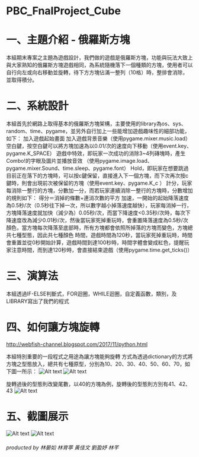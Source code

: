 # PBC_FnalProject_Cube

# 一、主題介紹 - 俄羅斯方塊
本組期末專案之主題為遊戲設計，我們做的遊戲是俄羅斯方塊，功能與玩法大致上與大家熟知的俄羅斯方塊遊戲相同，為系統隨機落下一個種類的方塊，使用者可以自行向左或向右移動並旋轉，待下方方塊佔滿一整列（10格）時，整排會消除，並取得積分。
# 二、系統設計
本組首先於網路上取得基本的俄羅斯方塊架構，主要使用的library為os、sys、random、time、pygame，並另外自行加上一些能增加遊戲趣味性的細部功能，如下：
加入遊戲起始畫面
加入遊戲背景音樂（使用pygame.mixer.music.load）
空白鍵，按空白鍵可以將方塊加速為以0.01/次的速度向下移動（使用event.key、pygame.K_SPACE）
遊戲中特效，即玩家一次成功的消除3~4列磚塊時，產生Combo!的字眼及圖片並播放音效 （使用pygame.image.load、pygame.mixer.Sound、time.sleep、pygame.font）
Hold，即玩家在想要跳過目前正在落下的方塊時，可以按c鍵保留，直接進入下一個方塊，而下次再次按c鍵時，則會出現前次被保留的方塊（使用event.key、pygame.K_c ）
計分，玩家每消除一整行的方塊，分數加一分，而若玩家連續消除一整行的方塊時，分數增加的規則如下：
         得分＝消掉的條數+連消次數的平方
加速，一開始的起始降落速度為0.5秒/次（0.5秒往下掉一次，所以數字越小掉落速度越快），玩家每消掉一行，方塊降落速度就加快（減少為）0.05秒/次，而當下降速度<0.35秒/次時，每次下降速度改為減少0.01秒/次，然後當玩家死掉重玩時，會重置降落速度為0.5秒/次
顏色，當方塊每次降落至底部時，所有方塊都會依照所掉落的方塊而變色，方塊總共七種型態，因此共七種顏色
時間，遊戲時間為120秒，當玩家死掉重玩時，時間會重置並從0秒開始計算，遊戲時間到達100秒時，時間字體會變成紅色，提醒玩家注意時間，而到達120秒時，會直接結束遊戲（使用pygame.time.get_ticks()）
# 三、演算法
本組透過IF-ELSE判斷式，FOR迴圈，WHILE迴圈，自定義函數，類別，及LIBRARY寫出了我們的程式

# 四、如何讓方塊旋轉
http://webfish-channel.blogspot.com/2017/11/python.html

本組特別重要的一段程式之用途為讓方塊能夠旋轉
方式為透過dictionary的方式將方塊之型態放入，總共有七種原型，分別為10、20、30、40、50、60、70，如下圖一所示：
![Alt text](https://i.ibb.co/TYHD4K9/15.png)
![Alt text](https://i.ibb.co/C24hQcV/16.png)

旋轉過後的型態則改變尾數，以40的方塊為例，旋轉後的型態則方別有41、42、43
![Alt text](https://i.ibb.co/47xtC7Z/14.png)

# 五、截圖展示
![Alt text](https://i.ibb.co/mDdwZ2T/10.png)
![Alt text](https://i.ibb.co/NSVQhMP/8.png)



###### producted by 林晏如 林育葶 黃佳文 劉盈妤 林芊


